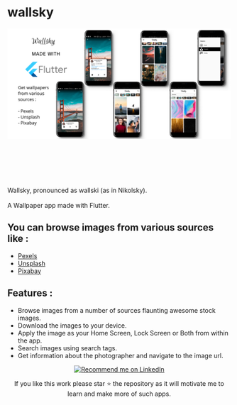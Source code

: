 # wallsky

<img align="left" width="1080" src="https://github.com/varamsky/wallsky/blob/master/app_mockup_show.png"/>

<br><br><br><br><br><br><br><br><br><br><br><br><br><br><br><br><br><br><br><br><br>
Wallsky, pronounced as wallski (as in Nikolsky).<br><br>
A Wallpaper app made with Flutter.

## You can browse images from various sources like :

 - <a href="https://www.pexels.com/">Pexels</a>
 - <a href="https://unsplash.com/">Unsplash</a>
 - <a href="https://pixabay.com/">Pixabay</a>

## Features :

 - Browse images from a number of sources flaunting awesome stock images.
 - Download the images to your device.
 - Apply the image as your Home Screen, Lock Screen or Both from within the app.
 - Search images using search tags.
 - Get information about the photographer and navigate to the image url.
 
 

    
<p align="center">
<a href="https://www.linkedin.com/in/shubham-kumar-42a3b9170">
    <img src="https://img.shields.io/badge/Support-Recommed%2FEndorse%20me%20on%20Linkedin-blue?style=for-the-badge&logo=linkedin" alt="Recommend me on LinkedIn" /></a>
</p>

<p align= "center">
If you like this work please star ⭐ the repository as it will motivate me to learn and make more of such apps.
</p>
